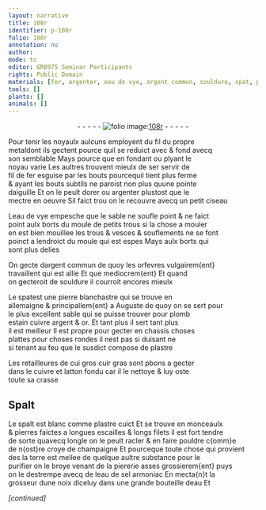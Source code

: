 ```yaml
---
layout: narrative
title: 108r
identifier: p-108r
folio: 108r
annotation: no
author:
mode: tc
editor: GR8975 Seminar Participants
rights: Public Domain
materials: [fer, argenter, eau de vye, argent commun, souldure, spat, pierre, sable, plomb, estain cuivre, argent, or, plattes, plastre, cuir gras, cuivre, latton, Spalt, spalt, croye, terre, piererie, eau de sel armoniac, eau]
tools: []
plants: []
animals: []
---
```


<div class="folio" align="center">- - - - - <a href="http://gallica.bnf.fr/ark:/12148/btv1b10500001g/f221.image" target="_blank"><img src="https://cu-mkp.github.io/2017-workshop-edition/assets/photo-icon.png" alt="folio image: " style="display:inline-block; margin-bottom:-3px;"/>108r</a> - - - - - </div>  
  
Pour tenir les noyaulx aulcuns employent du fil du propre<br/> metaldont ils gectent pource quil se reduict <span class="del">avec</span> & fond avecq<br/> son semblable Mays pource que en fondant ou plyant le<br/> noyau varie Les aultres trouvent mieulx de se<span class="del">r</span> servir de<br/> fil de <span class="m">fer</span> esguise par les bouts pourcequil tient plus ferme<br/> & ayant les bouts subtils ne paroist non plus quune pointe<br/> daiguille Et on le peult dorer ou <span class="m">argenter</span> plustost que le<br/> mectre en oeuvre Sil faict trou on le recouvre avecq un petit ciseau
 
L<span class="m">eau de vye</span> empesche que le sable ne soufle point & ne faict<br/> point aulx borts du moule de petits trous si la chose a mouler<br/> en est bien mouillee les trous & vesces & souflements ne se font<br/> poinct a lendroict du moule qui est espes Mays aulx borts qui<br/> sont plus delies
 
On gecte d<span class="m">argent commun</span> de quoy les <span class="pro">orfevres</span> vulgairem{ent}<br/> travaillent qui est allie <span class="del">Et que</span> mediocrem{ent} Et quand<br/> on gecteroit de <span class="m">souldure</span> il courroit encores mieulx
 
Le <span class="m">spat</span>est une <span class="m">pierre</span> blanchastre qui se trouve en<br/> <span class="pl">allemaigne</span> & principallem{ent} a <span class="pl">Auguste</span> de quoy on se sert pour<br/> le plus excellent <span class="m">sable</span> qui se puisse trouver pour <span class="m">plomb</span><br/> <span class="m">estain cuivre</span> <span class="m">argent</span> & <span class="m">or</span>. Et tant plus il sert tant plus<br/> il est meilleur Il est propre pour gecter en chassis choses<br/> <span class="m">plattes</span> pour choses rondes il nest pas si duisant ne<br/> si tenant au feu que le susdict compose de <span class="m">plastre</span>
 
Les retailleures de <span class="del">cui</span> gros <span class="m">cuir gras</span> sont <span class="del">p</span><span class="add">b</span>ons a gecter<br/> dans le <span class="m">cuivre</span> et <span class="m">latton</span> fondu car il le nettoye & luy oste<br/> toute sa crasse
 
 
  

## <span class="m">Spalt</span>

 
Le <span class="m">spalt</span> est blanc comme <span class="m">plastre</span> cuict Et se trouve en monceaulx<br/> & pierres faictes a longues escailles & longs filets il est fort tendre<br/> de sorte quavecq longle on le peult racler & en faire pouldre c{omm}e<br/> de n{ost}re <span class="m">croye</span> de <span class="pl">champaigne</span> Et pourceque toute chose qui provient<br/> des la <span class="m">terre</span> est mellee de quelque aultre substance pour le<br/> purifier on le broye venant de la <span class="m">piererie</span> asses grossierem{ent} puys<br/> on le destrempe avecq de l<span class="m">eau de sel armoniac</span> En mecta{n}t la<br/> grosseur dune noix diceluy dans une grande bouteille d<span class="m">eau</span> Et
 
*[continued]*
 
